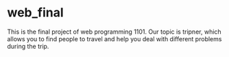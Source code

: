 # web_final 
This is the final project of web programming 1101.  Our topic is tripner, which allows you to find people to travel and help you deal with different problems during the trip.
